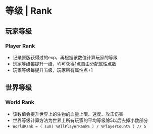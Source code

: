 # 等级 | Rank

## 玩家等级

### Player Rank

* 记录原版获得过的exp，再根据该数值计算玩家的等级
* 玩家等级每提升一级，均可获得1点自由分配属性点数
* 玩家等级每提升五级，玩家所有属性点+1

## 世界等级

### World Rank

* 该数值会提升世界上的生物的血量上限、速度、攻击伤害
* 世界等级计算方法为世界上所有玩家的平均等级除5以后去掉小数部分
* `WorldRank = ( sum( %AllPlayerRank% ) / %PlayerCount% ) // 5`
